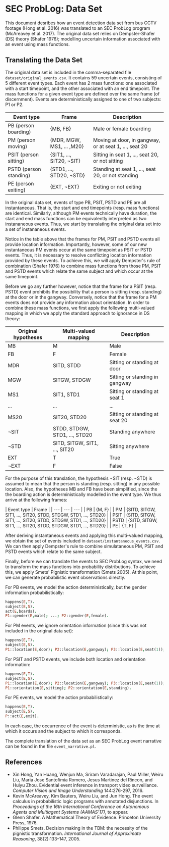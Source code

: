 # SEC ProbLog: Data Set

This document desribes how an event detection data set from bus CCTV footage (Hong et al. 2016) was translated to an SEC ProbLog program (McAreavey et al. 2017).  The original data set relies on Dempster-Shafer (DS) theory (Shafer 1976); modelling uncertain information associated with an event using mass functions.

## Translating the Data Set

The original data set is included in the comma-separated file `dataset/original_events.csv`.  It contains 59 uncertain events, consisting of 5 different event types.  Each event has 2 mass functions: one associated with a start timepoint, and the other associated with an end timepoint.  The mass functions for a given event type are defined over the same frame (of discernment).  Events are deterministically assigned to one of two subjects: P1 or P2.

| Event type | Frame | Description |
| --- | --- | --- |
| PB (person boarding) | {MB, FB} | Male or female boarding |
| PM (person moving) | {MDR, MGW, MS1, ... ,M20} | Moving at door, in gangway, or at seat 1, ..., seat 20 |
| PSIT (person sitting) | {SIT1, ..., SIT20, ¬SIT} | Sitting in seat 1, ..., seat 20, or not sitting |
| PSTD (person standing) | {STD1, ..., STD20, ¬STD} | Standing at seat 1, ..., seat 20, or not standing |
| PE (person exiting) | {EXT, ¬EXT} | Exiting or not exiting |

In the original data set, events of type PB, PSIT, PSTD and PE are all instantaneous.  That is, the start and end timepoints (resp. mass functions) are identical.  Similarly, although PM events technically have duration, the start and end mass functions can be equivalently interpreted as two instananeous events.  Thus, we start by translating the original data set into a set of instananeous events.

Notice in the table above that the frames for PM, PSIT and PSTD events all provide location information.  Importantly, however, some of our new instantaneous PM events occur at the same timepoint as PSIT or PSTD events.  Thus, it is necessary to resolve conflicting location information provided by these events.  To achieve this, we will apply Dempster's rule of combination (Shafer 1976) to combine mass functions from those PM, PSIT and PSTD events which relate the same subject and which occur at the same timepoint.

Before we go any further however, notice that the frame for a PSIT (resp. PSTD) event prohibits the possibility that a person is sitting (resp. standing) at the door or in the gangway.  Conversely, notice that the frame for a PM events does not provide any information about orientation.  In order to combine these mass functions, we first apply the following multi-valued mapping in which we apply the standard approach to ignorance in DS theory:

| Original hypotheses | Multi-valued mapping | Description |
| --- | --- | --- |
| MB | M | Male |
| FB | F | Female |
| MDR | SITD, STDD | Sitting or standing at door |
| MGW | SITGW, STDGW | Sitting or standing in gangway |
| MS1 | SIT1, STD1 | Sitting or standing at seat 1 |
| ... | ... | ... |
| MS20 | SIT20, STD20 | Sitting or standing at seat 20 |
| ¬SIT | STDD, STDGW, STD1, ..., STD20 | Standing anywhere |
| ¬STD | SITD, SITGW, SIT1, ..., SIT20 | Sitting anywhere |
| EXT | T | True |
| ¬EXT | F | False |

For the purpose of this translation, the hypothesis ¬SIT (resp. ¬STD) is assumed to mean that the person is standing (resp. sitting) in any possible location.  Also, the hypotheses MB and FB have been simplified, since the the boarding action is deterministically modelled in the event type.  We thus arrive at the following frames:

| Event type | Frame |
| ---  | --- | --- |
| PB | {M, F} |
| PM | {SITD, SITGW, SIT1, ..., SIT20, STDD, STDGW, STD1, ..., STD20} |
| PSIT | {SITD, SITGW, SIT1, ..., SIT20, STDD, STDGW, STD1, ..., STD20} |
| PSTD | {SITD, SITGW, SIT1, ..., SIT20, STDD, STDGW, STD1, ..., STD20} |
| PE | {T, F} |

After deriving instantaneous events and applying this multi-valued mapping, we obtain the set of events included in `dataset/instantaneous_events.csv`.  We can then apply Dempster's rule to combine simulataneous PM, PSIT and PSTD events which relate to the same subject.

Finally, before we can translate the events to SEC ProbLog syntax, we need to transform the mass functions into probability distributions.  To achieve this, we apply Smets' Pignistic transformation (Smets 2005).  At this point, we can generate probabilistic event observations directly.

For PB events, we model the action deterministically, but the gender information probabilistically:

```prolog
happens(E,T).
subject(E,S).
act(E,boards).
P1::gender(E,male); ...; P2::gender(E,female).
```

For PM events, we ignore orientation information (since this was not included in the original data set):

```prolog
happens(E,T).
subject(E,S).
P1::location(E,door); P2::location(E,gangway); P3::location(E,seat(1)); ...; P22::location(E,seat(20)).
```

For PSIT and PSTD events, we include both location and orientation information:

```prolog
happens(E,T).
subject(E,S).
P1::location(E,door); P2::location(E,gangway); P3::location(E,seat(1)); ...; P22::location(E,seat(20)).
P1::orientation(E,sitting); P2::orientation(E,standing).
```

For PE events, we model the action probabilistically:

```prolog
happens(E,T).
subject(E,S).
P::act(E,exit).
```

In each case, the occurrence of the event is deterministic, as is the time at which it occurs and the subject to which it corresponds.

The complete translation of the data set as an SEC ProbLog event narrative can be found in the file `event_narrative.pl`.

## References
- Xin Hong, Yan Huang, Wenjun Ma, Sriram Varadarajan, Paul Miller, Weiru Liu, Maria Jose Santofimia Romero, Jesus Martinez del Rincon, and Huiyu Zhou. Evidential event inference in transport video surveillance. _Computer Vision and Image Understanding_ 144:276-297, 2016.
- Kevin McAreavey, Kim Bauters, Weiru Liu, and Jun Hong. The event calculus in probabilistic logic programs with annotated disjunctions. In _Proceedings of the 16th International Conference on Autonomous Agents and Multiagent Systems (AAMAS'17)_, to appear.
- Glenn Shafer. A Mathematical Theory of Evidence. Princeton University Press, 1976.
- Philippe Smets. Decision making in the TBM: the necessity of the pignistic transformation. _International Journal of Approximate Reasoning_, 38(2):133–147, 2005.

